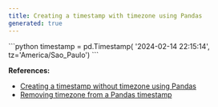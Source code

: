 ```yaml
---
title: Creating a timestamp with timezone using Pandas
generated: true
---
```


<div markdown="1" class="ans">
```python
timestamp = pd.Timestamp(
    '2024-02-14 22:15:14',
    tz='America/Sao_Paulo')
```
</div>

**References:**
- [Creating a timestamp without timezone using Pandas](/en-US/pandas/create-timestamp-without-timezone)
- [Removing timezone from a Pandas timestamp](/en-US/pandas/remove-timezone-from-timestamp)
